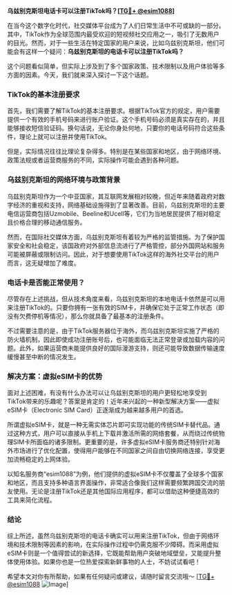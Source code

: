 **乌兹别克斯坦电话卡可以注册TikTok吗？[[TG💪+ @esim1088](https://t.me/s/esim1088)]**

在当今这个数字化时代，社交媒体平台成为了人们日常生活中不可或缺的一部分。其中，TikTok作为全球范围内最受欢迎的短视频社交应用之一，吸引了无数用户的目光。然而，对于一些生活在特定国家的用户来说，比如乌兹别克斯坦，他们可能会有这样一个疑问：**乌兹别克斯坦的电话卡可以注册TikTok吗？**

这个问题看似简单，但实际上涉及到了多个国家政策、技术限制以及用户体验等多方面的因素。今天，我们就来深入探讨一下这个话题。

### TikTok的基本注册要求

首先，我们需要了解TikTok的基本注册要求。根据TikTok官方的规定，用户需要提供一个有效的手机号码来进行账户验证。这个手机号码必须是真实存在的，并且能够接收短信验证码。换句话说，无论你身处何地，只要你的电话号码符合这些条件，理论上就可以注册并使用TikTok。

但是，实际情况往往比理论复杂得多。特别是在某些国家和地区，由于网络环境、政策法规或者运营商服务的不同，实际操作可能会遇到各种问题。

### 乌兹别克斯坦的网络环境与政策背景

乌兹别克斯坦作为一个中亚国家，其互联网发展相对较晚，但近年来随着政府对数字经济的重视和支持，网络基础设施得到了显著改善。目前，乌兹别克斯坦的主要电信运营商包括Uzmobile、Beeline和Ucell等，它们为当地居民提供了相对稳定且价格合理的移动通信服务。

然而，在国际社交媒体方面，乌兹别克斯坦有着较为严格的监管措施。为了保护国家安全和社会稳定，该国政府对外部信息流进行了严格管控，部分外国网站和服务可能被屏蔽或限制访问。因此，对于想要使用TikTok这样的海外社交平台的用户而言，这无疑增加了难度。

### 电话卡是否能正常使用？

尽管存在上述挑战，但从技术角度来看，乌兹别克斯坦的本地电话卡依然是可以用来注册TikTok的。只要你拥有一张有效的SIM卡，并确保它处于正常工作状态（即没有欠费停机等情况），那么你就具备了最基本的注册条件。

不过需要注意的是，由于TikTok服务器位于海外，而乌兹别克斯坦实施了严格的防火墙机制，因此即使成功注册账号后，也可能面临无法正常登录或加载内容的问题。此外，如果运营商未能提供良好的国际漫游支持，则还可能导致数据传输速度缓慢甚至中断的情况发生。

### 解决方案：虚拟eSIM卡的优势

面对上述困难，有没有什么办法可以让乌兹别克斯坦的用户更轻松地享受到TikTok带来的乐趣呢？答案是肯定的！近年来兴起的一种新型解决方案——虚拟eSIM卡（Electronic SIM Card）正逐渐成为越来越多用户的首选。

所谓虚拟eSIM卡，就是一种无需实体芯片即可实现功能的传统SIM卡替代品。通过这种方式，用户可以直接从手机上下载并激活所需的网络套餐，从而绕过传统物理SIM卡所面临的诸多限制。更重要的是，许多虚拟eSIM卡服务商还特别针对海外市场进行了优化配置，使得用户能够在不同国家之间自由切换网络连接，享受更加流畅稳定的上网体验。

以知名服务商“esim1088”为例，他们提供的虚拟eSIM卡不仅覆盖了全球多个国家和地区，而且支持多种语言界面操作，非常适合像我们这样需要频繁跨国交流的朋友使用。无论是注册TikTok还是其他国际应用程序，都可以借助这种便捷高效的工具来简化流程。

### 结论

综上所述，虽然乌兹别克斯坦的电话卡确实可以用来注册TikTok，但由于网络环境和技术限制等因素的影响，在实际操作过程中仍需克服不少障碍。而采用虚拟eSIM卡则是一个值得尝试的新选择，它既能帮助用户突破地域壁垒，又能提升整体使用体验。如果你也是一位热爱探索新鲜事物的人士，不妨试试看吧！

希望本文对你有所帮助，如果有任何疑问或建议，请随时留言交流哦～ [[TG💪+ @esim1088](https://t.me/s/esim1088) ![Image](https://i.postimg.cc/4NQfJmqS/Snipaste-2025-05-13-00-14-12.png)]